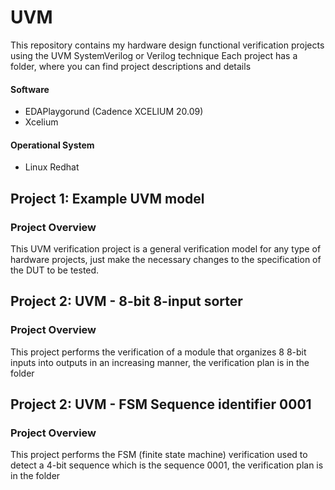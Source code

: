 # UVM

This repository contains my hardware design functional verification projects using the UVM SystemVerilog or Verilog technique
Each project has a folder, where you can find project descriptions and details

#### Software
* EDAPlaygorund (Cadence XCELIUM 20.09)
* Xcelium 

#### Operational System
* Linux Redhat

## Project 1: Example UVM model

### Project Overview
This UVM verification project is a general verification model for any type of hardware projects, just make the necessary changes to the specification of the DUT to be tested.

## Project 2: UVM - 8-bit 8-input sorter 

### Project Overview
This project performs the verification of a module that organizes 8 8-bit inputs into outputs in an increasing manner, the verification plan is in the folder

## Project 2: UVM - FSM Sequence identifier 0001

### Project Overview
This project performs the FSM (finite state machine) verification used to detect a 4-bit sequence which is the sequence 0001, the verification plan is in the folder
